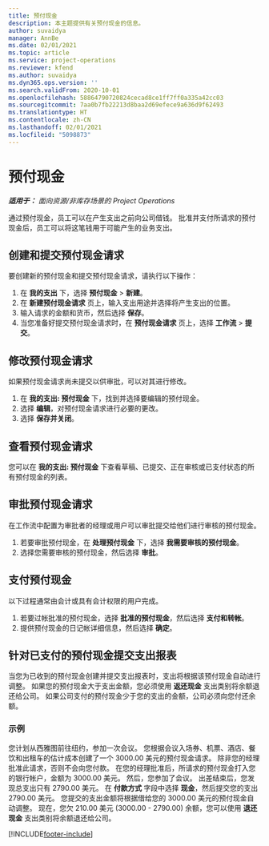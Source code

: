 ```yaml
---
title: 预付现金
description: 本主题提供有关预付现金的信息。
author: suvaidya
manager: AnnBe
ms.date: 02/01/2021
ms.topic: article
ms.service: project-operations
ms.reviewer: kfend
ms.author: suvaidya
ms.dyn365.ops.version: ''
ms.search.validFrom: 2020-10-01
ms.openlocfilehash: 58864790720824cecad8ce1ff7ff0a335a42cc03
ms.sourcegitcommit: 7aa0b7fb22213d8baa2d69efece9a636d9f62493
ms.translationtype: HT
ms.contentlocale: zh-CN
ms.lasthandoff: 02/01/2021
ms.locfileid: "5098873"
---
```

# <a name="cash-advance"></a>预付现金

_**适用于：** 面向资源/非库存场景的 Project Operations_

通过预付现金，员工可以在产生支出之前向公司借钱。 批准并支付所请求的预付现金后，员工可以将这笔钱用于可能产生的业务支出。 

## <a name="create-and-submit-a-cash-advance-request"></a>创建和提交预付现金请求
要创建新的预付现金和提交预付现金请求，请执行以下操作： 

1. 在 **我的支出** 下，选择 **预付现金** > **新建**。 
2. 在 **新建预付现金请求** 页上，输入支出用途并选择将产生支出的位置。
3. 输入请求的金额和货币，然后选择 **保存**。 
4. 当您准备好提交预付现金请求时，在 **预付现金请求** 页上，选择 **工作流** > **提交**。

## <a name="modify-a-cash-advance-request"></a>修改预付现金请求

如果预付现金请求尚未提交以供审批，可以对其进行修改。

1. 在 **我的支出: 预付现金** 下，找到并选择要编辑的预付现金。
2. 选择 **编辑**，对预付现金请求进行必要的更改。 
3. 选择 **保存并关闭**。


## <a name="view-cash-advance-requests"></a>查看预付现金请求
您可以在 **我的支出: 预付现金** 下查看草稿、已提交、正在审核或已支付状态的所有预付现金的列表。 

## <a name="approve-cash-advance-requests"></a>审批预付现金请求

在工作流中配置为审批者的经理或用户可以审批提交给他们进行审核的预付现金。 

1. 若要审批预付现金，在 **处理预付现金** 下，选择 **我需要审核的预付现金**。
2. 选择您需要审核的预付现金，然后选择 **审批**。  

## <a name="pay-cash-advances"></a>支付预付现金 
以下过程通常由会计或具有会计权限的用户完成。

1. 若要过帐批准的预付现金，选择 **批准的预付现金**，然后选择 **支付和转帐**。  
2. 提供预付现金的日记帐详细信息，然后选择 **确定**。 

## <a name="submit-an-expense-report-against-a-paid-cash-advance"></a>针对已支付的预付现金提交支出报表 

当您为已收到的预付现金创建并提交支出报表时，支出将根据该预付现金自动进行调整。 如果您的预付现金大于支出金额，您必须使用 **返还现金** 支出类别将余额退还给公司。 如果公司支付的预付现金少于您的支出的金额，公司必须向您付还余额。 

### <a name="example"></a>示例
您计划从西雅图前往纽约，参加一次会议。 您根据会议入场券、机票、酒店、餐饮和出租车的估计成本创建了一个 3000.00 美元的预付现金请求。 除非您的经理批准此请求，否则不会向您付款。 在您的经理批准后，所请求的预付现金打入您的银行帐户，金额为 3000.00 美元。 然后，您参加了会议。 出差结束后，您发现总支出只有 2790.00 美元。 在 **付款方式** 字段中选择 **现金**，然后提交您的支出 2790.00 美元。 您提交的支出金额将根据借给您的 3000.00 美元的预付现金自动调整。 现在，您欠 210.00 美元 (3000.00 - 2790.00) 余额，您可以使用 **退还现金** 支出类别将余额退还给公司。



[!INCLUDE[footer-include](../includes/footer-banner.md)]